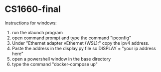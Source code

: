 # CS1660-final
Instructions for windows: 
  1. run the xlaunch program 
  2. open command prompt and type the command "ipconfig" 
  3. Under "Ethernet adapter vEthernet (WSL):" copy the ipv4 address. 
  4. Paste the address in the display.py file so DISPLAY = "your ip address here"
  5. open a powershell window in the base directory 
  6. type the command "docker-compose up"
